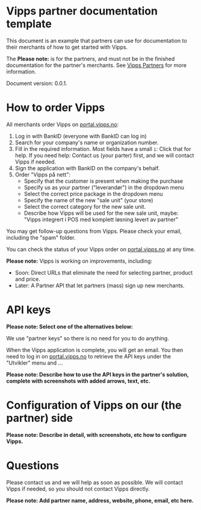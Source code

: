 # Vipps partner documentation template

This document is an example that partners can use for documentation to their
merchants of how to get started with Vipps.

The **Please note:** is for the partners, and must not be in the finished
documentation for the partner's merchants. See
[Vipps Partners](https://github.com/vippsas/vipps-partner)
for more information.

Document version: 0.0.1.

# How to order Vipps

All merchants order Vipps on
[portal.vipps.no](https://portal.vipps.no):

1. Log in with BankID
   (everyone with BankID can log in)
2. Search for your company's name or organization number.
3. Fill in the required information.
   Most fields have a small `i`: Click that for help.
   If you need help: Contact us (your parter) first,
   and we will contact Vipps if needed.
4. Sign the application with BankID on the company's behalf.
5. Order "Vipps på nett":
   * Specify that the customer is present when making the purchase
   * Specify us as your partner ("leverandør") in the dropdown menu
   * Select the correct price package in the dropdown menu
   * Specify the name of the new "sale unit" (your store)
   * Select the correct category for the new sale unit.
   * Describe how Vipps will be used for the new sale unit, maybe:
     "Vipps integrert i POS med komplett løsning levert av partner"

You may get follow-up questions from Vipps. Please check your email,
including the "spam" folder.

You can check the status of your Vipps order on
[portal.vipps.no](https://portal.vipps.no)
at any time.

**Please note:** Vipps is working on improvements, including:
* Soon: Direct URLs that eliminate the need for selecting partner, product and price.
* Later: A Partner API that let partners (mass) sign up new merchants.

# API keys

**Please note: Select one of the alternatives below:**

We use "partner keys" so there is no need for you to do anything.

When the Vipps application is complete, you will get an email.
You then need to log in on
[portal.vipps.no](https://portal.vipps.no)
to retrieve the API keys under the "Utvikler" menu and ...

**Please note: Describe how to use the API keys in the partner's solution,
complete with screenshots with added arrows, text, etc.**

# Configuration of Vipps on our (the partner) side

**Please note: Describe in detail, with screenshots, etc how to configure Vipps.**

# Questions

Please contact us and we will help as soon as possible.
We will contact Vipps if needed, so you should not contact Vipps directly.

**Please note: Add partner name, address, website, phone, email, etc here.**
